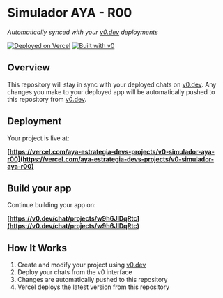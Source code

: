 # Simulador AYA - R00

*Automatically synced with your [v0.dev](https://v0.dev) deployments*

[![Deployed on Vercel](https://img.shields.io/badge/Deployed%20on-Vercel-black?style=for-the-badge&logo=vercel)](https://vercel.com/aya-estrategia-devs-projects/v0-simulador-aya-r00)
[![Built with v0](https://img.shields.io/badge/Built%20with-v0.dev-black?style=for-the-badge)](https://v0.dev/chat/projects/w9h6JlDqRtc)

## Overview

This repository will stay in sync with your deployed chats on [v0.dev](https://v0.dev).
Any changes you make to your deployed app will be automatically pushed to this repository from [v0.dev](https://v0.dev).

## Deployment

Your project is live at:

**[https://vercel.com/aya-estrategia-devs-projects/v0-simulador-aya-r00](https://vercel.com/aya-estrategia-devs-projects/v0-simulador-aya-r00)**

## Build your app

Continue building your app on:

**[https://v0.dev/chat/projects/w9h6JlDqRtc](https://v0.dev/chat/projects/w9h6JlDqRtc)**

## How It Works

1. Create and modify your project using [v0.dev](https://v0.dev)
2. Deploy your chats from the v0 interface
3. Changes are automatically pushed to this repository
4. Vercel deploys the latest version from this repository

